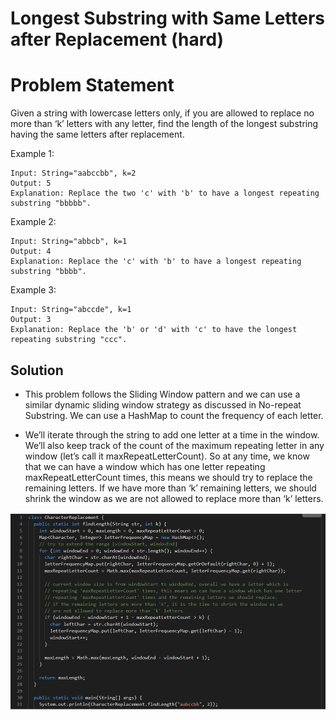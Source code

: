 # Longest Substring with Same Letters after Replacement (hard)

# Problem Statement 
Given a string with lowercase letters only, if you are allowed to replace no more than ‘k’ letters with any letter, find the length of the longest substring having the same letters after replacement.

Example 1:
```
Input: String="aabccbb", k=2
Output: 5
Explanation: Replace the two 'c' with 'b' to have a longest repeating substring "bbbbb".
```
Example 2:
```
Input: String="abbcb", k=1
Output: 4
Explanation: Replace the 'c' with 'b' to have a longest repeating substring "bbbb".
```
Example 3:
```
Input: String="abccde", k=1
Output: 3
Explanation: Replace the 'b' or 'd' with 'c' to have the longest repeating substring "ccc".
```

## Solution
- This problem follows the Sliding Window pattern and we can use a similar dynamic sliding window strategy as discussed in No-repeat Substring. We can use a HashMap to count the frequency of each letter.

- We’ll iterate through the string to add one letter at a time in the window. We’ll also keep track of the count of the maximum repeating letter in any window (let’s call it maxRepeatLetterCount). So at any time, we know that we can have a window which has one letter repeating maxRepeatLetterCount times, this means we should try to replace the remaining letters. If we have more than ‘k’ remaining letters, we should shrink the window as we are not allowed to replace more than ‘k’ letters.

![image](images/07.png)
